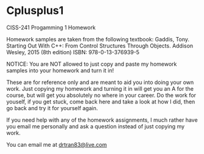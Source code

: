 # Cplusplus1
CISS-241 Progamming 1 Homework

Homework samples are taken from the following textbook: Gaddis, Tony. Starting Out With C++: From Control Structures Through Objects. Addison Wesley, 2015 (8th edition) ISBN: 978-0-13-376939-5

NOTICE: You are NOT allowed to just copy and paste my homework samples into your homework and turn it in!

These are for reference only and are meant to aid you into doing your own work. Just copying my homework and turning it in will get you an A for the course, but will get you absolutely no where in your career. Do the work for youself, if you get stuck, come back here and take a look at how I did, then go back and try it for yourself again.

If you need help with any of the homework assignments, I much rather have you email me personally and ask a question instead of just copying my work.

You can email me at drtran83@live.com
